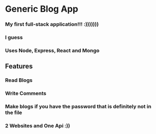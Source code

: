 # Generic Blog App
### My first full-stack application!!! :)))))))
### I guess
### Uses Node, Express, React and Mongo

## Features
### Read Blogs
### Write Comments
### Make blogs if you have the password that is definitely not in the file
### 2 Websites and One Api :))